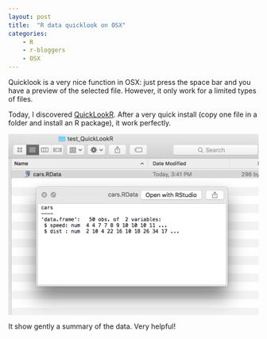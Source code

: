 ```yaml
---
layout: post
title:  "R data quicklook on OSX"
categories:
    - R
    - r-bloggers 
    - OSX
---
```


Quicklook is a very nice function in OSX: just press the space bar and you have a preview of the selected file. However, it only work for a limited types of files.

Today, I discovered [QuickLookR](https://github.com/hrbrmstr/QuickLookR). After a very quick install (copy one file in a folder and install an R package), it work perfectly.

<img src="/assets/quickLookR.png" title="QuickLook screen shot" style="display: block; margin: auto;" />

It show gently a summary of the data. Very helpful!
